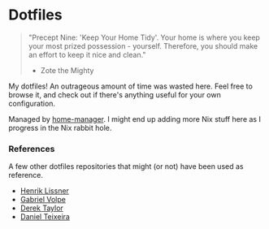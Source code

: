 # Dotfiles

> "Precept Nine: 'Keep Your Home Tidy'. Your home is where you keep your most prized possession - yourself. Therefore, you should make an effort to keep it nice and clean."
>
> - Zote the Mighty

My dotfiles! An outrageous amount of time was wasted here. Feel free to browse it, and check out if there's anything useful for your own configuration.

Managed by [home-manager](https://github.com/nix-community/home-manager). I might end up adding more Nix stuff here as I progress in the Nix rabbit hole.

### References

A few other dotfiles repositories that might (or not) have been used as reference.

- [Henrik Lissner](https://github.com/hlissner/dotfiles)
- [Gabriel Volpe](https://github.com/gvolpe/nix-config)
- [Derek Taylor](https://gitlab.com/dwt1/dotfiles)
- [Daniel Teixeira](https://github.com/danieltdt/dotfiles)
